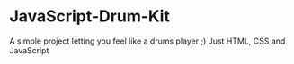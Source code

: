 # JavaScript-Drum-Kit
A simple project letting you feel like a drums player ;) Just HTML, CSS and JavaScript
